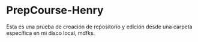 # PrepCourse-Henry
Esta es una prueba de creación de repositorio y edición desde una carpeta específica en mi disco local, mdfks.